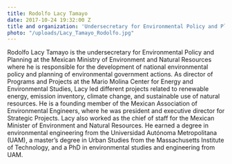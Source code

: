 ```yaml
---
title: Rodolfo Lacy Tamayo
date: 2017-10-24 19:32:00 Z
title and organization: 'Undersecretary for Environmental Policy and Planning '
photo: "/uploads/Lacy_Tamayo_Rodolfo.jpg"
---
```


Rodolfo Lacy Tamayo is the undersecretary for Environmental Policy and Planning at the Mexican Ministry of Environment and Natural Resources where he is responsible for the development of national environmental policy and planning of environmental government actions. As director of Programs and Projects at the Mario Molina Center for Energy and Environmental Studies, Lacy led different projects related to renewable energy, emission inventory, climate change, and sustainable use of natural resources. He is a founding member of the Mexican Association of Environmental Engineers, where he was president and executive director for Strategic Projects. Lacy also worked as the chief of staff for the Mexican Minister of Environment and Natural Resources. He earned a degree in environmental engineering from the Universidad Autónoma Metropolitana (UAM), a master’s degree in Urban Studies from the Massachusetts Institute of Technology, and a PhD in environmental studies and engineering from UAM.